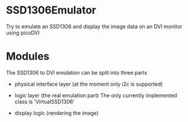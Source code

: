 # SSD1306Emulator
 Try to emulate an SSD1306 and display the image data on an DVI monitor using picoDVI

# Modules
The SSD1306 to DVI emulation can be split into three parts

* physical interface layer (at the moment only i2c is supported)

* logic layer (the real emulation part)
The only currently implemented class is 'VirtualSSD1306'

* display logic (rendering the image)
